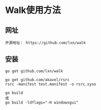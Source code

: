 # Walk使用方法

## 网址
```
开源地址： https://github.com/lxn/walk
```

## 安装
```
go get github.com/lxn/walk

go get github.com/akavel/rsrc
rsrc -manifest test.manifest -o rsrc.syso

go build
或
go build -ldflags="-H windowsgui"
```